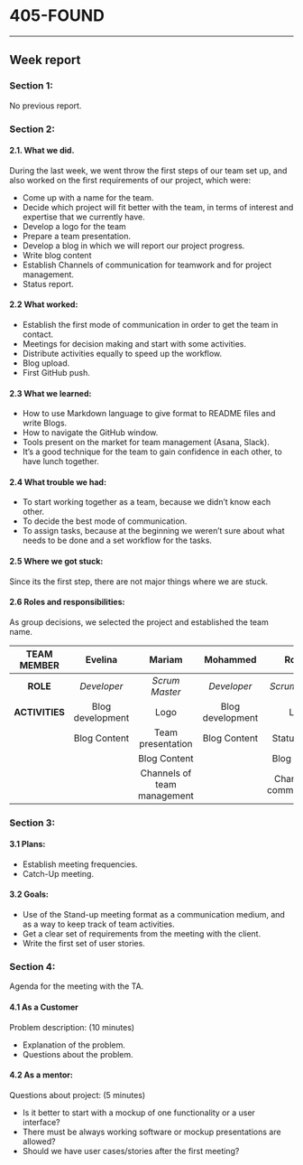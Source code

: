 #  __405-FOUND__
---
## __Week report__
### __Section 1:__
No previous report.

### __Section 2:__

 #### 2.1. What we did.
 During the last week, we went throw the first steps of our team set up, and also worked on the first requirements of our project, which were:

- Come up with a name for the team.
- Decide which project will fit better with the team, in terms of interest and expertise that we currently have.
- Develop a logo for the team
- Prepare a team presentation.
- Develop a blog in which we will report our project progress.
- Write blog content
- Establish Channels of communication for teamwork and for project management.
- Status report.

#### 2.2 What worked:

- Establish the first mode of communication in order to get the team in contact.
- Meetings for decision making and start with some activities.
- Distribute activities equally to speed up the workflow.
- Blog upload.
- First GitHub push.

#### 2.3 What we learned:

- How to use Markdown language to give format to README files and write Blogs.
- How to navigate the GitHub window.
- Tools present on the market for team management (Asana, Slack).
- It’s a good technique for the team to gain confidence in each other, to have lunch together.

#### 2.4 What trouble we had:

- To start working together as a team, because we didn’t know each other.
- To decide the best mode of communication.
- To assign tasks, because at the beginning we weren’t sure about what needs to be done and a set workflow for the tasks.

#### 2.5 Where we got stuck:

Since its the first step, there are not major things where we are stuck.


#### 2.6 Roles and responsibilities:

As group decisions, we selected the project and established the team name.

|TEAM MEMBER | Evelina | Mariam | Mohammed | Ronald |
| :------: | :------: | :------: | :------: | :------: |
| __ROLE__       | _Developer_ |_Scrum Master_ | _Developer_|_Scrum Master_ |
| __ACTIVITIES__       |Blog development | Logo| Blog development|Logo |
|     |Blog Content |Team presentation |Blog Content |  Status report |
|     | |Blog Content | |Blog Content |
|     | |Channels of team management | |Channels of communication |

### __Section 3:__

#### 3.1 Plans:

- Establish meeting frequencies.
- Catch-Up meeting.

#### 3.2 Goals:

- Use of the Stand-up meeting format as a communication medium, and as a way to keep track of team activities.
- Get a clear set of requirements from the meeting with the client.
- Write the first set of user stories.

### __Section 4:__

Agenda for the meeting with the TA.

#### 4.1 As a Customer

Problem description: (10 minutes)
- Explanation of the problem.
- Questions about the problem.

#### 4.2 As a mentor:

Questions about project: (5 minutes)
- Is it better to start with a mockup of one functionality or a user interface?
- There must be always working software or mockup presentations are allowed?
- Should we have user cases/stories after the first meeting?
